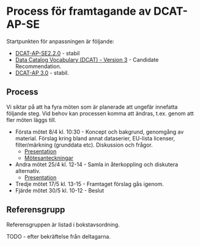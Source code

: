 # Process för framtagande av DCAT-AP-SE

Startpunkten för anpassningen är följande:

- [DCAT-AP-SE2.2.0](https://docs.dataportal.se/dcat/2.2.0/sv) - stabil
- [Data Catalog Vocabulary (DCAT) - Version 3](https://www.w3.org/TR/vocab-dcat-3/) - Candidate Recommendation.
- [DCAT-AP 3.0](https://semiceu.github.io/DCAT-AP/releases/3.0.0/) - stabil.

## Process
Vi siktar på att ha fyra möten som är planerade att ungefär innefatta följande steg. Vid behov kan processen komma att ändras, t.ex. genom att fler möten läggs till.

- Första mötet 8/4 kl. 10:30 - Koncept och bakgrund, genomgång av material. Förslag kring bland annat dataserier, EU-lista licenser, filter/märkning (grunddata etc). Diskussion och frågor.
    - [Presentation](https://docs.google.com/presentation/d/11vgozN0Yxrz0R_8a1kgCH0YdjXH8-dOK3INs851erxY/edit?usp=sharing)
    - [Mötesanteckningar](meet1.pdf)
- Andra mötet 25/4 kl. 12-14 - Samla in återkoppling och diskutera alternativ.
    - [Presentation](https://docs.google.com/presentation/d/1ZoXKedpct7gFPDGO_sigg45oWmYd23-sUUMEj2ybL-U/edit?usp=sharing)
- Tredje mötet 17/5 kl. 13-15 - Framtaget förslag gås igenom.
- Fjärde mötet 30/5 kl. 10-12 - Beslut

## Referensgrupp
Referensgruppen är listad i bokstavsordning.

TODO - efter bekräftelse från deltagarna.
